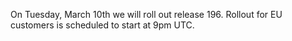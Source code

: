 
On Tuesday, March 10th we will roll out release 196. Rollout for EU customers is scheduled to start at 9pm UTC.
